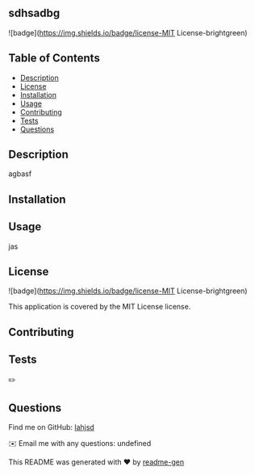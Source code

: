 

## sdhsadbg

![badge](https://img.shields.io/badge/license-MIT License-brightgreen)

## Table of Contents
- [Description](#description)
- [License](#license)
- [Installation](#installation)
- [Usage](#usage)
- [Contributing](#contributing)
- [Tests](#tests)
- [Questions](#questions)

## Description
agbasf


## Installation


## Usage
jas

## License
![badge](https://img.shields.io/badge/license-MIT License-brightgreen)

This application is covered by the MIT License license. 

## Contributing


## Tests
✏️ 

## Questions


Find me on GitHub: [lahjsd](https://github.com/lahjsd)

✉️ Email me with any questions: undefined

This README was generated with ❤️ by [readme-gen](https://github.com/TaylorH07/readme-gen) 
    

